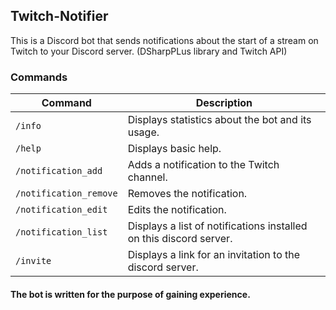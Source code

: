 ## Twitch-Notifier

This is a Discord bot that sends notifications about the start of a stream on Twitch to your Discord server.
(DSharpPLus library and Twitch API)

### Commands

| Command                              | Description                                                                                                                                  |
|--------------------------------------|----------------------------------------------------------------------------------------------------------------------------------------------|
| `/info`                              | Displays statistics about the bot and its usage.                                                                                             |
| `/help`                              | Displays basic help.                                                                                                                         |
| `/notification_add`                  | Adds a notification to the Twitch channel.                                                                                                   |
| `/notification_remove`               | Removes the notification.                                                                                                                    |
| `/notification_edit`                 | Edits the notification.                                                                                                                      |
| `/notification_list`                 | Displays a list of notifications installed on this discord server.                                                                           |
| `/invite`                            | Displays a link for an invitation to the discord server.                                                                                     |

#### The bot is written for the purpose of gaining experience.
